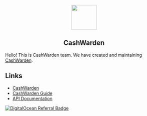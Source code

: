 <p align="center">
    <a href="https://github.com/cashwarden" target="_blank">
        <img src="https://www.cashwarden.com/assets/logo-color.svg" height="80px">
    </a>
    <h2 align="center">CashWarden</h2>
</p>


Hello! This is CashWarden team. We have created and maintaining [CashWarden](https://www.cashwarden.com/).


## Links

- [CashWarden](https://www.cashwarden.com/)
- [CashWarden Guide](https://guide.cashwarden.com/)
- [API Documentation](https://docs.cashwarden.com/)

[![DigitalOcean Referral Badge](https://web-platforms.sfo2.digitaloceanspaces.com/WWW/Badge%203.svg)](https://www.digitalocean.com/?refcode=6087ccd0c9bb&utm_campaign=Referral_Invite&utm_medium=Referral_Program&utm_source=badge)